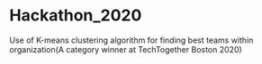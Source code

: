 # Hackathon_2020
Use of K-means clustering algorithm for finding best teams within organization(A category winner at TechTogether Boston 2020)
